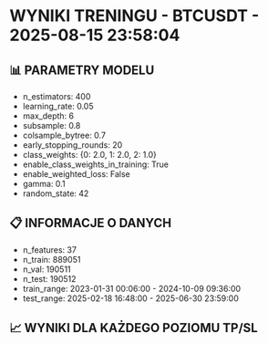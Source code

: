 # WYNIKI TRENINGU - BTCUSDT - 2025-08-15 23:58:04

## 📊 PARAMETRY MODELU
- n_estimators: 400
- learning_rate: 0.05
- max_depth: 6
- subsample: 0.8
- colsample_bytree: 0.7
- early_stopping_rounds: 20
- class_weights: {0: 2.0, 1: 2.0, 2: 1.0}
- enable_class_weights_in_training: True
- enable_weighted_loss: False
- gamma: 0.1
- random_state: 42

## 📋 INFORMACJE O DANYCH
- n_features: 37
- n_train: 889051
- n_val: 190511
- n_test: 190512
- train_range: 2023-01-31 00:06:00 - 2024-10-09 09:36:00
- test_range: 2025-02-18 16:48:00 - 2025-06-30 23:59:00

## 📈 WYNIKI DLA KAŻDEGO POZIOMU TP/SL

